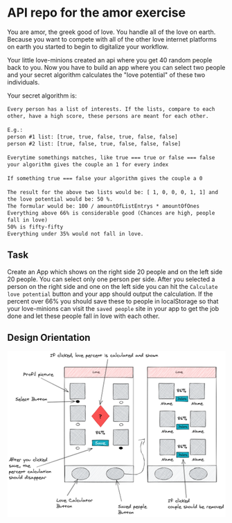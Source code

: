 # API repo for the amor exercise

You are amor, the greek good of love. You handle all of the love on earth.
Because you want to compete with all of the other love internet platforms on earth you started to begin to digitalize your workflow.

Your little love-minions created an api where you get 40 random people back to you. Now you have to build an app where you can select two people and your secret algorithm calculates the "love potential" of these two individuals.

Your secret algorithm is:

```
Every person has a list of interests. If the lists, compare to each other, have a high score, these persons are meant for each other.

E.g.:
person #1 list: [true, true, false, true, false, false]
person #2 list: [true, false, true, false, false, false]

Everytime somethings matches, like true === true or false === false your algorithm gives the couple an 1 for every index

If something true === false your algorithm gives the couple a 0

The result for the above two lists would be: [ 1, 0, 0, 0, 1, 1] and the love potential would be: 50 %.
The formular would be: 100 / amountOfListEntrys * amountOfOnes
Everything above 66% is considerable good (Chances are high, people fall in love)
50% is fifty-fifty
Everything under 35% would not fall in love.

```

## Task

Create an App which shows on the right side 20 people and on the left side 20 people. You can select only one person per side. After you selected a person on the right side and one on the left side you can hit the `Calculate love potential` button and your app should output the calculation. If the percent over 66% you should save these to people in localStorage so that your love-minions can visit the `saved people` site in your app to get the job done and let these people fall in love with each other.

## Design Orientation

![app](assets/love-app.png)
